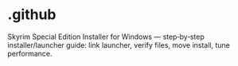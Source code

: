 # .github
Skyrim Special Edition Installer for Windows — step‑by‑step installer/launcher guide: link launcher, verify files, move install, tune performance.
